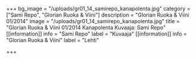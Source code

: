 +++
bg_image = "/uploads/gr01_14_samirepo_kanapolenta.jpg"
category = ["Sami Repo", "Glorian Ruoka & Viini"]
description = "Glorian Ruoka & Viini 01/2014"
image = "/uploads/gr01_14_samirepo_kanapolenta.jpg"
title = "Glorian Ruoka & Viini 01/2014 Kanapolenta Kuvaaja: Sami Repo"
[[information]]
info = "Sami Repo"
label = "Kuvaaja"
[[information]]
info = "Glorian Ruoka & Viini"
label = "Lehti"

+++
